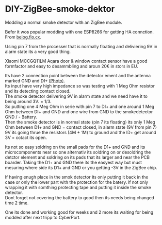 # DIY-ZigBee-smoke-dektor
Modding a normal smoke detector with an ZigBee module.

Befor it wos popular modding with one ESP8266 for getting HA connction.  
From [belog.flo.cx](https://blog.flo.cx/2018/08/ikea-diy-smart-smoke-detector/).

Using pin 7 from the processer that is normally floating and deliviering 9V in alarm state its a very good thing.  

Xiaomi MCCGQ11LM Aqara door & window contact sensor have a good formfactor and easy to desammbling and aroun 20€ in stors in EU.  

Its have 2 connection point between the detector ement and the antenna marked GND and DI+ [(Photo)](https://fccid.io/2AKIT-MCCGQ11LM/Internal-Photos/Internal-Photos-3246095).  
Its input have very high impedance so was testing with 1 Meg Ohm resistor and its detecting contact closed.  
The smoke detector delivering 9V in alarm state and we need have it to being around 3V. = 1/3.  
So putting one 4 Meg Ohm in serie with pin 7 to DI+ and one around 1 Meg Ohm between DI+ and GND and one wire from GND to the smokedetector GND /  - Battery.  
Then the smoke detector is in normal state (pin 7 its floating) its only 1 Meg Ohm between D1+ and GND = contact closed, in alarm state (9V from pin 7) 9V its going thrue the resistors (4M + 1M) to ground and the ID+ get around 3V = cotact its open. 

Its not so easy soldring on the small pads for the D1+ and GND and its microcomponents near so one alternativ its soldring on or desoldring the detctor element and soldring on its pads that its larger and near the PCB boarder. Taking the D1+ and GND there its the easyest way but must mesuring where side its D1+ and GND or you getting -3V in the ZigBee chip.  

If  having enugh place in the smok detector its only putting it back in the case or only the lower part with the protection for the batery.
If not only wrapping it with somthing protecting tape and putting it inside the smoke detector.  
Dont forget not covering the battery to good then its needs being changed time 2 time.  

One its done and working good for weeks and 2 more its waiting for being modded after next tripp to CyberPort.
